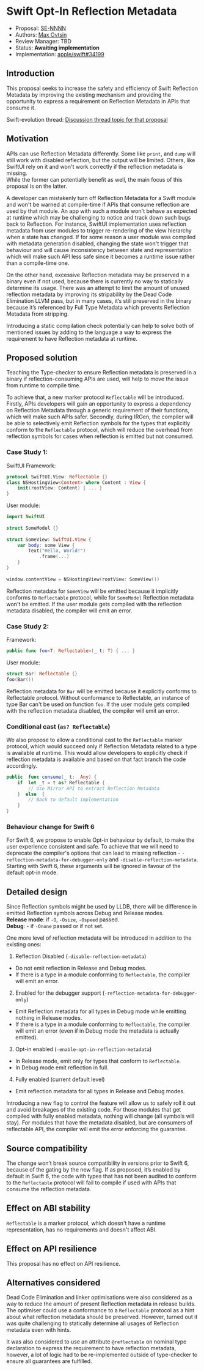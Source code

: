 # Swift Opt-In Reflection Metadata

*   Proposal: [SE-NNNN](NNNN-opt-in-reflection-metadata.md)
*   Authors: [Max Ovtsin](https://github.com/maxovtsin)
*   Review Manager: TBD
*   Status: **Awaiting implementation**
*   Implementation: [apple/swift#34199](https://github.com/apple/swift/pull/34199)

## Introduction

This proposal seeks to increase the safety and efficiency of Swift Reflection Metadata by improving the existing mechanism and providing the opportunity to express a requirement on Reflection Metadata in APIs that consume it.  
  
Swift-evolution thread: [Discussion thread topic for that proposal](https://forums.swift.org/t/pitch-2-opt-in-reflection-metadata/41696)  
  

## Motivation

APIs can use Reflection Metadata differently. Some like `print`, and `dump` will still work with disabled reflection, but the output will be limited. Others, like SwiftUI rely on it and won't work correctly if the reflection metadata is missing.  
While the former can potentially benefit as well, the main focus of this proposal is on the latter.  

A developer can mistakenly turn off Reflection Metadata for a Swift module and won't be warned at compile-time if APIs that consume reflection are used by that module. An app with such a module won't behave as expected at runtime which may be challenging to notice and track down such bugs back to Reflection. For instance, SwiftUI implementation uses reflection metadata from user modules to trigger re-rendering of the view hierarchy when a state has changed. If for some reason a user module was compiled with metadata generation disabled, changing the state won't trigger that behaviour and will cause inconsistency between state and representation which will make such API less safe since it becomes a runtime issue rather than a compile-time one.  
  
On the other hand, excessive Reflection metadata may be preserved in a binary even if not used, because there is currently no way to statically determine its usage. There was an attempt to limit the amount of unused reflection metadata by improving its stripability by the Dead Code Elimination LLVM pass, but in many cases, it’s still preserved in the binary because it’s referenced by Full Type Metadata which prevents Reflection Metadata from stripping.  
  
Introducing a static compilation check potentially can help to solve both of mentioned issues by adding to the language a way to express the requirement to have Reflection metadata at runtime.  
  

## Proposed solution

Teaching the Type-checker to ensure Reflection metadata is preserved in a binary if reflection-consuming APIs are used, will help to move the issue from runtime to compile time.  
  
To achieve that, a new marker protocol `Reflectable` will be introduced. Firstly, APIs developers will gain an opportunity to express a dependency on Reflection Metadata through a generic requirement of their functions, which will make such APIs safer. Secondly, during IRGen, the compiler will be able to selectively emit Reflection symbols for the types that explicitly conform to the `Reflectable` protocol, which will reduce the overhead from reflection symbols for cases when reflection is emitted but not consumed.  
  
  

### Case Study 1:

SwiftUI Framework:  
```swift
protocol SwiftUI.View: Reflectable {}  
class NSHostingView<Content> where Content : View {  
    init(rootView: Content) { ... }  
}
```
User module:  
```swift
import SwiftUI  
  
struct SomeModel {}  
  
struct SomeView: SwiftUI.View {  
    var body: some View {          
        Text("Hello, World!")  
            .frame(...)      
    }  
}  
  
window.contentView = NSHostingView(rootView: SomeView())
```
Reflection metadata for `SomeView` will be emitted because it implicitly conforms to `Reflectable` protocol, while for `SomeModel` Reflection metadata won't be emitted. If the user module gets compiled with the reflection metadata disabled, the compiler will emit an error.  
  

### Case Study 2:

Framework:  
```swift
public func foo<T: Reflectable>(_ t: T) { ... }
```
User module:  
```swift
struct Bar: Reflectable {}  
foo(Bar())
```
Reflection metadata for `Bar` will be emitted because it explicitly conforms to Reflectable protocol. Without conformance to Reflectable, an instance of type Bar can't be used on function `foo`. If the user module gets compiled with the reflection metadata disabled, the compiler will emit an error.

### Conditional cast (`as? Reflectable`)
We also propose to allow a conditional cast to the `Reflectable` marker protocol, which would succeed only if Reflection Metadata related to a type is available at runtime. This would allow developers to explicitly check if reflection metadata is available and based on that fact branch the code accordingly.

```swift
public  func consume(_ t:  Any) {
    if  let _t = t as? Reflectable {
        // Use Mirror API to extract Reflection Metadata
    }  else  {
        // Back to default implementation
    }
}
```

### Behaviour change for Swift 6
For Swift 6, we propose to enable Opt-in behaviour by default, to make the user experience consistent and safe.  To achieve that we will need to deprecate the compiler's options that can lead to missing reflection - `-reflection-metadata-for-debugger-only` and `-disable-reflection-metadata`. Starting with Swift 6, these arguments will be ignored in favour of the default opt-in mode.

## Detailed design

Since Reflection symbols might be used by LLDB, there will be difference in emitted Reflection symbols across Debug and Release modes.  
**Release mode**: if `-O`, `-Osize`, `-Ospeed` passed.  
**Debug**: - if `-Onone` passed or if not set.  
  
One more level of reflection metadata will be introduced in addition to the existing ones:    

1.  Reflection Disabled (`-disable-reflection-metadata`)

-   Do not emit reflection in Release and Debug modes.
-   If there is a type in a module conforming to `Reflectable`, the compiler will emit an error.

2.  Enabled for the debugger support (`-reflection-metadata-for-debugger-only`)

-   Emit Reflection metadata for all types in Debug mode while emitting nothing in Release modes.
-   If there is a type in a module conforming to `Reflectable`, the compiler will emit an error (even if in Debug mode the metadata is actually emitted).

3.  Opt-in enabled (`-enable-opt-in-reflection-metadata`)

-   In Release mode, emit only for types that conform to `Reflectable`.
-   In Debug mode emit reflection in full.

4.  Fully enabled (current default level)

-   Emit reflection metadata for all types in Release and Debug modes.

Introducing a new flag to control the feature will allow us to safely roll it out and avoid breakages of the existing code. For those modules that get compiled with fully enabled metadata, nothing will change (all symbols will stay). For modules that have the metadata disabled, but are consumers of reflectable API, the compiler will emit the error enforcing the guarantee.
  

## Source compatibility

The change won’t break source compatibility in versions prior to Swift 6, because of the gating by the new flag. If as proposed, it’s enabled by default in Swift 6, the code with types that has not been audited to conform to the `Reflectable` protocol will fail to compile if used with APIs that consume the reflection metadata.  


## Effect on ABI stability

`Reflectable` is a marker protocol, which doesn't have a runtime representation, has no requirements and doesn't affect ABI.  
  
  

## Effect on API resilience

This proposal has no effect on API resilience.  
  
  

## Alternatives considered

Dead Code Elimination and linker optimisations were also considered as a way to reduce the amount of present Reflection metadata in release builds. The optimiser could use a conformance to a `Reflectable` protocol as a hint about what reflection metadata should be preserved. However, turned out it was quite challenging to statically determine all usages of Reflection metadata even with hints.  
  
It was also considered to use an attribute `@reflectable` on nominal type declaration to express the requirement to have reflection metadata, however, a lot of logic had to be re-implemented outside of type-checker to ensure all guarantees are fulfilled.